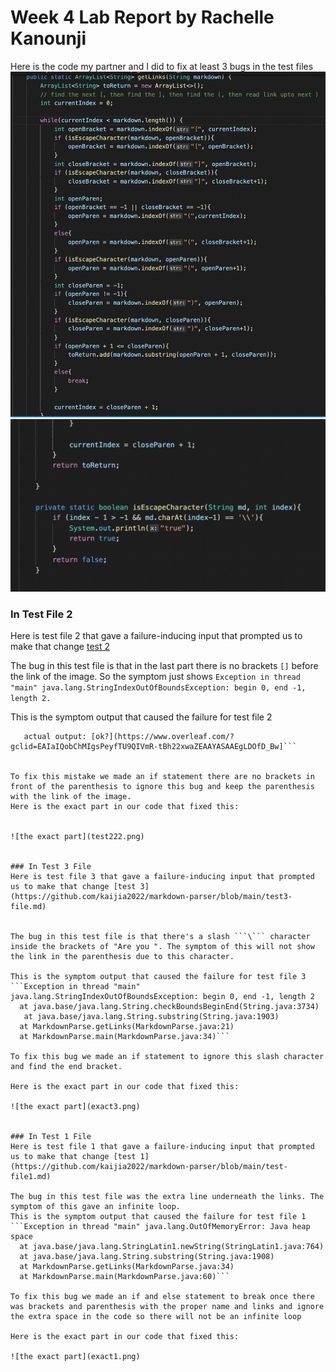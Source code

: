 # Week 4 Lab Report by Rachelle Kanounji

Here is the code my partner and I did to fix at least 3 bugs in the test files
![code to fix bugs](code1.png)
![Icode to fix bugs part 2](code2.png)

### In Test File 2 
Here is test file 2 that gave a failure-inducing input that prompted us to make that change [test 2](https://github.com/kaijia2022/markdown-parser/blob/main/test2-file.md)


The bug in this test file is that in the last part there is no brackets ```[]``` before the link of the image. So the symptom just shows ```Exception in thread "main" java.lang.StringIndexOutOfBoundsException: begin 0, end -1, length 2.``` 

This is the symptom output that caused the failure for test file 2

``` expected output: [https://www.overleaf.com/?gclid=EAIaIQobChMIgsPeyfTU9QIVmR-tBh22xwaZEAAYASAAEgLDOfD_Bw]
   actual output: [ok?](https://www.overleaf.com/?gclid=EAIaIQobChMIgsPeyfTU9QIVmR-tBh22xwaZEAAYASAAEgLDOfD_Bw]```


To fix this mistake we made an if statement there are no brackets in front of the parenthesis to ignore this bug and keep the parenthesis with the link of the image. 
Here is the exact part in our code that fixed this: 


![the exact part](test222.png)


### In Test 3 File 
Here is test file 3 that gave a failure-inducing input that prompted us to make that change [test 3](https://github.com/kaijia2022/markdown-parser/blob/main/test3-file.md)


The bug in this test file is that there's a slash ```\``` character inside the brackets of "Are you ". The symptom of this will not show the link in the parenthesis due to this character. 

This is the symptom output that caused the failure for test file 3
```Exception in thread "main" java.lang.StringIndexOutOfBoundsException: begin 0, end -1, length 2
  at java.base/java.lang.String.checkBoundsBeginEnd(String.java:3734)
   at java.base/java.lang.String.substring(String.java:1903)
  at MarkdownParse.getLinks(MarkdownParse.java:21)
  at MarkdownParse.main(MarkdownParse.java:34)```

To fix this bug we made an if statement to ignore this slash character and find the end bracket. 

Here is the exact part in our code that fixed this: 

![the exact part](exact3.png)


### In Test 1 File 
Here is test file 1 that gave a failure-inducing input that prompted us to make that change [test 1](https://github.com/kaijia2022/markdown-parser/blob/main/test-file1.md)

The bug in this test file was the extra line underneath the links. The symptom of this gave an infinite loop.
This is the symptom output that caused the failure for test file 1
```Exception in thread "main" java.lang.OutOfMemoryError: Java heap space
  at java.base/java.lang.StringLatin1.newString(StringLatin1.java:764)
  at java.base/java.lang.String.substring(String.java:1908)
  at MarkdownParse.getLinks(MarkdownParse.java:34)
  at MarkdownParse.main(MarkdownParse.java:60)```

To fix this bug we made an if and else statement to break once there was brackets and parenthesis with the proper name and links and ignore the extra space in the code so there will not be an infinite loop 

Here is the exact part in our code that fixed this: 

![the exact part](exact1.png)


